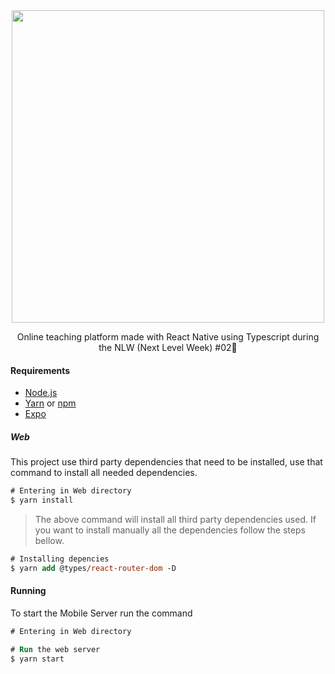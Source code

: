 <div align="center">
    <img width="500px" align="center" src="https://user-images.githubusercontent.com/54639269/89223832-dd796380-d5ad-11ea-9a39-fc852538ca13.png"></img>
</div>

<p align="center">
    Online teaching platform made with React Native using Typescript during the NLW (Next Level Week) #02</a>🚀
</p>

#### Requirements

- [Node.js](https://nodejs.org/en)
- [Yarn](https://classic.yarnpkg.com/) or [npm](https://www.npmjs.com/)
- [Expo](https://expo.io/)

##### Web

This project use third party dependencies that need to be installed, use that command to install all needed dependencies.

```ps
# Entering in Web directory
$ yarn install
```

> The above command will install all third party dependencies used. If you want to install manually all the dependencies follow the steps bellow.

```ps
# Installing depencies
$ yarn add @types/react-router-dom -D
```

#### Running

To start the Mobile Server run the command

```ps
# Entering in Web directory

# Run the web server
$ yarn start
```
